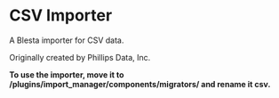 # CSV Importer

A Blesta importer for CSV data.

Originally created by Phillips Data, Inc.

**To use the importer, move it to /plugins/import_manager/components/migrators/ and rename it csv.**
